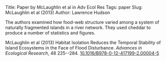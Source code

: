 Title: Paper by McLaughlin et al in Adv Ecol Res
Tags: paper
Slug: McLaughlin et al (2013)
Author: Lawrence Hudson

The authors examined how food-web structure varied among a system of naturally 
fragmented islands in a river network. They used cheddar to produce a number 
of statistics and figures.

McLaughlin et al (2013) Habitat Isolation Reduces the Temporal Stability of 
Island Ecosystems in the Face of Flood Disturbance. 
*Advances in Ecological Research*, 48 225--284. 
[10.1016/B978-0-12-417199-2.00004-5](https://dx.doi.org/10.1016/B978-0-12-417199-2.00004-5)
